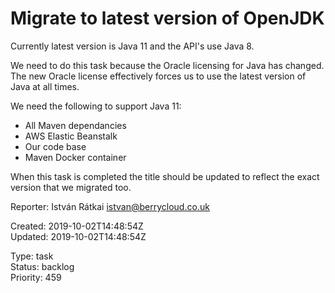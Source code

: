 # Migrate to latest version of OpenJDK

Currently latest version is Java 11 and the API's use Java 8.

We need to do this task because the Oracle licensing for Java has changed. The new Oracle license effectively forces us to use the latest version of Java at all times.

We need the following to support Java 11:

- All Maven dependancies
- AWS Elastic Beanstalk
- Our code base
- Maven Docker container

When this task is completed the title should be updated to reflect the exact version that we migrated too.

Reporter: István Rátkai <istvan@berrycloud.co.uk>  

Created: 2019-10-02T14:48:54Z  
Updated: 2019-10-02T14:48:54Z

Type: task  
Status: backlog  
Priority: 459
